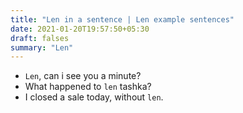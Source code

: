 ```yaml
---
title: "Len in a sentence | Len example sentences"
date: 2021-01-20T19:57:50+05:30
draft: falses
summary: "Len"
---
```

- `Len`, can i see you a minute?
- What happened to `len` tashka?
- I closed a sale today, without `len`.
                 
